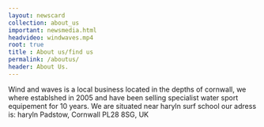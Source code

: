 ```yaml
---
layout: newscard
collection: about_us
important: newsmedia.html
headvideo: windwaves.mp4
root: true
title : About us/find us
permalink: /aboutus/
header: About Us.
---
```

Wind and waves is a local business located in the depths of cornwall, we where
establshed in 2005 and have been selling specialist water sport equipement for
10 years. We are situated near haryln surf school our adress is:
haryln
Padstow, Cornwall PL28 8SG, UK
